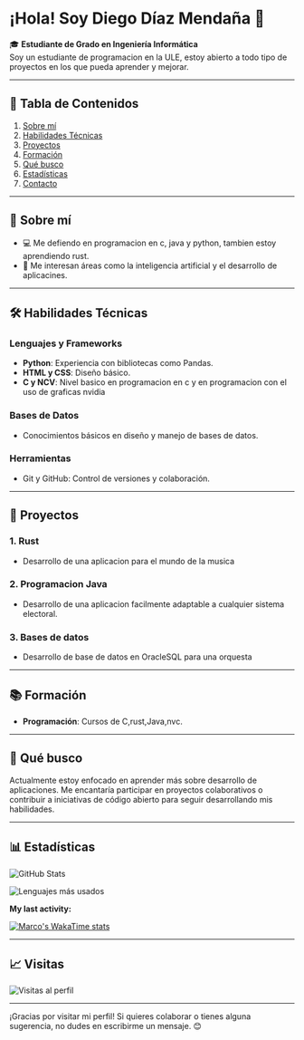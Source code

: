 # ¡Hola! Soy Diego Díaz Mendaña 👋

🎓 **Estudiante de Grado en Ingeniería Informática**  
Soy un estudiante de programacion en la ULE, estoy abierto a todo tipo de proyectos en los que pueda aprender y mejorar.

---

## 📑 **Tabla de Contenidos**
1. [Sobre mí](#-sobre-mí)
2. [Habilidades Técnicas](#️-habilidades-técnicas)
3. [Proyectos](#-proyectos)
4. [Formación](#-formación)
5. [Qué busco](#-qué-busco)
6. [Estadísticas](#-estadísticas)
7. [Contacto](#gracias-por-visitar-mi-perfil)

---

## 🌟 **Sobre mí**
- 💻 Me defiendo en programacion en c, java y python, tambien estoy aprendiendo rust.
- 🎯 Me interesan áreas como la inteligencia artificial y el desarrollo de aplicacines.

---

## 🛠️ **Habilidades Técnicas**
### **Lenguajes y Frameworks**
- **Python**: Experiencia con bibliotecas como Pandas.
- **HTML y CSS**: Diseño básico.
- **C y NCV**: Nivel basico en programacion en c y en programacion con el uso de graficas nvidia

### **Bases de Datos**
- Conocimientos básicos en diseño y manejo de bases de datos.

### **Herramientas**
- Git y GitHub: Control de versiones y colaboración.

---

## 🚀 **Proyectos**
### **1. Rust**
- Desarrollo de una aplicacion para el mundo de la musica 

### **2. Programacion Java**
- Desarrollo de una aplicacion facilmente adaptable a cualquier sistema electoral.

### **3. Bases de datos**
- Desarrollo de base de datos en OracleSQL para una orquesta

---

## 📚 **Formación**
- **Programación**: Cursos de C,rust,Java,nvc.

---

## 🌱 **Qué busco**
Actualmente estoy enfocado en aprender más sobre desarrollo de aplicaciones. Me encantaría participar en proyectos colaborativos o contribuir a iniciativas de código abierto para seguir desarrollando mis habilidades.

---

## 📊 **Estadísticas**
![GitHub Stats](https://github-readme-stats.vercel.app/api?username=mramog04&show_icons=true&theme=radical)

![Lenguajes más usados](https://github-readme-stats.vercel.app/api/top-langs/?username=mramog04&layout=compact&theme=radical)

<!-- ![Actividad de contribución](https://github-readme-activity-graph.cyclic.app/graph?username=mramog04&theme=react-dark) -->
**My last activity:**

[![Marco's WakaTime stats](https://github-readme-stats.vercel.app/api/wakatime?username=mramog04)](https://github.com/anuraghazra/github-readme-stats)

---

## 📈 **Visitas**
![Visitas al perfil](https://komarev.com/ghpvc/?username=mramog04&color=blue&style=flat-square)

---

¡Gracias por visitar mi perfil! Si quieres colaborar o tienes alguna sugerencia, no dudes en escribirme un mensaje. 😊
